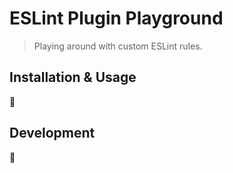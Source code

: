 # ESLint Plugin Playground

> Playing around with custom ESLint rules.

## Installation & Usage

:construction:

## Development

:construction:
